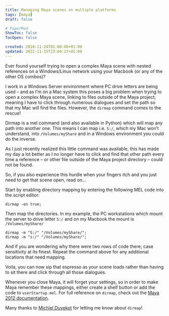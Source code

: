 ```yaml
---
title: Managing Maya scenes on multiple platforms
tags: [maya]
draft: false

# PaperMod
ShowToc: false
TocOpen: false

created: 2010-11-24T01:00:00+01:00
updated: 2022-11-15T23:04:27+01:00
---
```


Ever found yourself trying to open a complex Maya scene with nested references on a Windows/Linux network using your Macbook (or any of the other OS combos)?

I work in a Windows Server environment where PC drive letters are being used – and as I’m on a Mac system this poses a big problem when trying to open a complex Maya scene, linking to files outside of the Maya project; meaning I have to click through numerous dialogues and set the path so that my Mac will find the files. However, the `dirmap` command comes to the rescue!

Dirmap is a mel command (and also available in Python) which will map any path into another one. This means I can map i.e. `S:/`, which my Mac won’t understand, into `/Volumes/myShare` and in a Windows environment you could do the inverse.

As I just recently realized this little command was available, this has made my day a lot better as I no longer have to click and find that other path every time a reference – or other file outside of the Maya project directory – could not be found.

So, if you also experience this hurdle when your fingers itch and you just need to get that scene open, read on…

Start by enabling directory mapping by entering the following MEL code into the script editor:

    dirmap -en true;

Then map the directories. In my example, the PC workstations which mount the server to drive letter `S:/` and on my Macbook the mount is `/Volumes/myShare/`

    dirmap -m "S:/" "/Volumes/myShare/";
    dirmap -m "s:/" "/Volumes/myShare/";

And if you are wondering why there were two rows of code there; case sensitivity at its finest. Repeat the command above for any additional locations that need mapping.

Voila, you can now sip that espresso as your scene loads rather than having to sit there and click through all those dialogues.

Whenever you close Maya, it will forget your settings, so in order to make Maya remember these mappings, either create a shelf button or add the code to `userStartup.mel`. For full reference on `dirmap`, check out the [Maya 2012 documentation](http://download.autodesk.com/global/docs/maya2012/en_us/index.html).

Many thanks to [Michiel Duvekot](http://www.thnkr.com/) for letting me know about `dirmap`!
